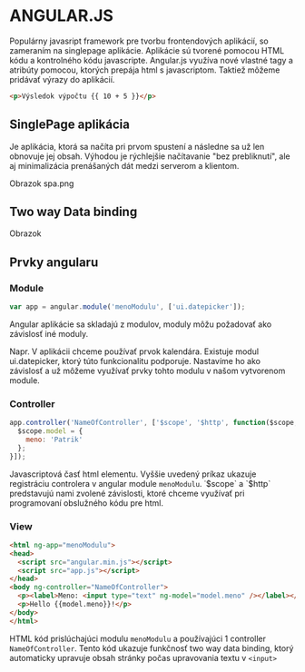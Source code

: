# ANGULAR.JS

Populárny javasript framework pre tvorbu frontendových aplikácií, so zameraním na singlepage aplikácie. 
Aplikácie sú tvorené pomocou HTML kódu a kontrolného kódu javascripte.
Angular.js využíva nové vlastné tagy a atribúty pomocou, ktorých prepája html s javascriptom.
Taktiež môžeme pridávať výrazy do aplikácií.

```html
<p>Výsledok výpočtu {{ 10 + 5 }}</p>
```

## SinglePage aplikácia

Je aplikácia, ktorá sa načíta pri prvom spustení a následne sa už len obnovuje jej obsah. 
Výhodou je rýchlejšie načítavanie "bez prebliknutí", ale aj minimalizácia prenášaných dát medzi serverom a klientom.

Obrazok spa.png

## Two way Data binding

Obrazok

## Prvky angularu

### Module

```js
var app = angular.module('menoModulu', ['ui.datepicker']);
```

Angular aplikácie sa skladajú z modulov, moduly môžu požadovať ako závislosť iné moduly.

Napr. V aplikácii chceme používať prvok kalendára. Existuje modul ui.datepicker, ktorý túto funkcionalitu podporuje. 
Nastavíme ho ako závislosť a už môžeme využívať prvky tohto modulu v našom vytvorenom module.

### Controller

```js
app.controller('NameOfController', ['$scope', '$http', function($scope, $http) {
  $scope.model = {
    meno: 'Patrik'
  };
}]);
```

Javascriptová časť html elementu. Vyššie uvedený príkaz ukazuje registráciu controlera v angular module `menoModulu`.
˙$scope` a `$http` predstavujú nami zvolené závislosti, ktoré chceme využívať pri programovaní obslužného kódu pre html.

### View

```html
<html ng-app="menoModulu">
<head>
  <script src="angular.min.js"></script>
  <script src="app.js"></script>
</head>
<body ng-controller="NameOfController">
  <p><label>Meno: <input type="text" ng-model="model.meno" /></label></p>
  <p>Hello {{model.meno}}!</p>
</body>
</html>
```

HTML kód prislúchajúci modulu `menoModulu` a používajúci 1 controller `NameOfController`. 
Tento kód ukazuje funkčnosť two way data binding, ktorý automaticky upravuje obsah stránky počas upravovania textu v `<input>`

